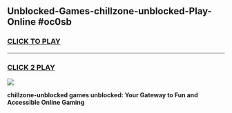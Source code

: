 
## Unblocked-Games-chillzone-unblocked-Play-Online #oc0sb
<h3>
<a href="https://news.freeplayer.one?title=chillzone-unblocked&ref=3">CLICK TO PLAY</a></h3>
<hr>

<h3>
<a href="https://news.freeplayer.one?title=chillzone-unblocked&ref=3">CLICK 2 PLAY</a>
  
</h3>

<a href="https://news.freeplayer.one?title=chillzone-unblocked&ref=3"><img src="https://clearcache.store/games.png"></a>


**chillzone-unblocked games unblocked: Your Gateway to Fun and Accessible Online Gaming**
